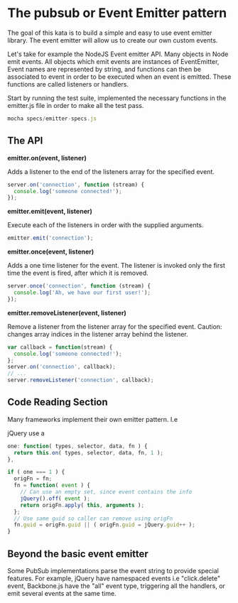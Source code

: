 The pubsub or Event Emitter pattern
===================================

The goal of this kata is to build a simple and easy to use event
emitter library. The event emitter will allow us to create our own
custom events.

Let's take for example the NodeJS Event emitter API. Many objects in
Node emit events. All objects which emit events are instances of
EventEmitter, Event names are represented by string, and functions can then
be associated to event in order to be executed when an event is
emitted. These functions are called listeners or handlers.

Start by running the test suite, implemented the necessary functions
in the emitter.js file in order to make all the test pass.
```javascript
mocha specs/emitter-specs.js
```

The API
-------

**emitter.on(event, listener)**

Adds a listener to the end of the listeners array for the specified event.
```javascript
server.on('connection', function (stream) {
  console.log('someone connected!');
});
```

**emitter.emit(event, listener)**

Execute each of the listeners in order with the supplied arguments.
```javascript
emitter.emit('connection');
```

**emitter.once(event, listener)**

Adds a one time listener for the event. The listener is invoked only
the first time the event is fired, after which it is removed.
```javascript
server.once('connection', function (stream) {
  console.log('Ah, we have our first user!');
});
```

**emitter.removeListener(event, listener)**

Remove a listener from the listener array for the specified event.
Caution: changes array indices in the listener array behind the
listener.
```javascript
var callback = function(stream) {
  console.log('someone connected!');
};
server.on('connection', callback);
// ...
server.removeListener('connection', callback);
```

Code Reading Section
--------------------

Many frameworks implement their own emitter pattern. I.e

jQuery use a
```javascript
one: function( types, selector, data, fn ) {
  return this.on( types, selector, data, fn, 1 );
},
```

```javascript
if ( one === 1 ) {
  origFn = fn;
  fn = function( event ) {
    // Can use an empty set, since event contains the info
    jQuery().off( event );
    return origFn.apply( this, arguments );
  };
  // Use same guid so caller can remove using origFn
  fn.guid = origFn.guid || ( origFn.guid = jQuery.guid++ );
}
```


Beyond the basic event emitter
------------------------------

Some PubSub implementations parse the event string to provide special
features. For example, jQuery have namespaced events i.e
"click.delete" event, Backbone.js have the "all"
event type, triggering all the handlers, or emit several events at the
same time.
